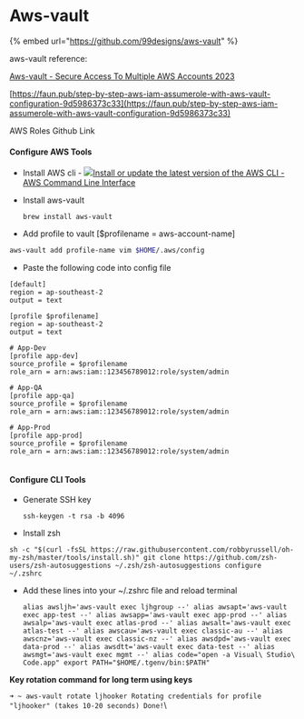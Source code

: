 # Aws-vault





{% embed url="https://github.com/99designs/aws-vault" %}

aws-vault reference:

[Aws-vault - Secure Access To Multiple AWS Accounts 2023](https://hands-on.cloud/how-to-securly-manage-connections-to-multiple-aws-accounts/)

[https://faun.pub/step-by-step-aws-iam-assumerole-with-aws-vault-configuration-9d5986373c33](https://faun.pub/step-by-step-aws-iam-assumerole-with-aws-vault-configuration-9d5986373c33)

&#x20;

AWS Roles Github Link



#### Configure AWS Tools <a href="#configure-aws-tools" id="configure-aws-tools"></a>

* Install AWS cli - [![](https://docs.aws.amazon.com/assets/images/favicon.ico)Install or update the latest version of the AWS CLI - AWS Command Line Interface](https://docs.aws.amazon.com/cli/latest/userguide/install-cliv2-mac.html)
*   Install aws-vault

    `brew install aws-vault`
* Add profile to vault \[$profilename = aws-account-name]

```bash
aws-vault add profile-name vim $HOME/.aws/config
```

* Paste the following code into config file

```
[default]
region = ap-southeast-2
output = text

[profile $profilename]
region = ap-southeast-2
output = text

# App-Dev
[profile app-dev]
source_profile = $profilename
role_arn = arn:aws:iam::123456789012:role/system/admin

# App-QA
[profile app-qa]
source_profile = $profilename
role_arn = arn:aws:iam::123456789012:role/system/admin

# App-Prod
[profile app-prod]
source_profile = $profilename
role_arn = arn:aws:iam::123456789012:role/system/admin


```

#### Configure CLI Tools <a href="#configure-cli-tools" id="configure-cli-tools"></a>

*   Generate SSH key

    `ssh-keygen -t rsa -b 4096`
* Install zsh

`sh -c "$(curl -fsSL https://raw.githubusercontent.com/robbyrussell/oh-my-zsh/master/tools/install.sh)" git clone https://github.com/zsh-users/zsh-autosuggestions ~/.zsh/zsh-autosuggestions configure ~/.zshrc`

*   Add these lines into your \~/.zshrc file and reload terminal

    `alias awsljh='aws-vault exec ljhgroup --' alias awsapt='aws-vault exec app-test --' alias awsapp='aws-vault exec app-prod --' alias awsalp='aws-vault exec atlas-prod --' alias awsalt='aws-vault exec atlas-test --' alias awscau='aws-vault exec classic-au --' alias awscnz='aws-vault exec classic-nz --' alias awsdpd='aws-vault exec data-prod --' alias awsdtt='aws-vault exec data-test --' alias awsmgt='aws-vault exec mgmt --' alias code="open -a Visual\ Studio\ Code.app" export PATH="$HOME/.tgenv/bin:$PATH"`

**Key rotation command for long term using keys**

`➜ ~ aws-vault rotate ljhooker Rotating credentials for profile "ljhooker" (takes 10-20 seconds) Done!`\


